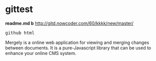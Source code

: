 # gittest
<b>readme.md b</b>
http://gitd.nowcoder.com/60/kkkk/new/master/

<pre>
github html
</pre>

Mergely is a online web application for viewing and merging changes between documents. It is a pure-Javascript library that can be used to enhance your online CMS system.
